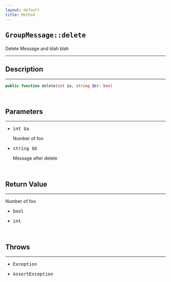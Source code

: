 ```yaml
---
layout: default
title: Method
---
```

<h2 style="font-weight: bold;"><pre>GroupMessage::delete</pre></h2>
<div class="context">
  Delete Message and blah blah
  <hr>
  <h2>Description</h2>
  <hr>

  ```php
  public function delete(int $a, string $b): bool
  ```
  <br>
  <h2>Parameters</h2>
  <hr>
  <ul>
    <li><pre>int $a</pre> <span>Number of foo</span></li>
    <li><pre>string $b</pre> <span>Message after delete</span></li>
  </ul>
  <br>
  <h2>Return Value</h2>
    <hr>
    <span>Number of foo</span>
    <ul>
      <li><pre>bool</pre></li>
      <li><pre>int</pre></li>
    </ul>
  <br>
  <h2>Throws</h2>
    <hr>
    <ul>
      <li><pre>Exception</pre></li>
      <li><pre>AssertException</pre></li>
    </ul>
</div>
